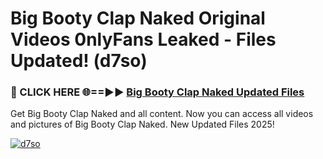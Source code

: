 # Big Booty Clap Naked Original Videos 0nlyFans Leaked - Files Updated! (d7so)

<h3>🔴 CLICK HERE 🌐==►► <a href="https://tinyurl.com/yckcrads" rel="nofollow">Big Booty Clap Naked Updated Files</a></h3>

Get Big Booty Clap Naked and all content. Now you can access all videos and pictures of Big Booty Clap Naked. New Updated Files 2025!

[![d7so](https://i.imgur.com/hpKpOFt.gif)](https://tinyurl.com/yckcrads)
